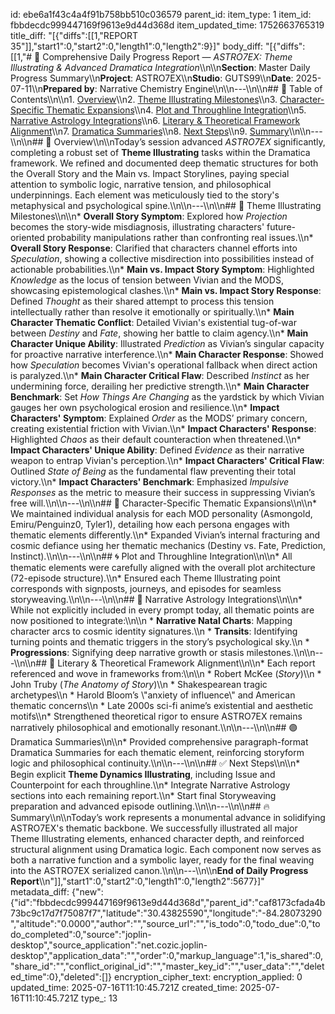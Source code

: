 id: ebe6a1f43c4a4f91b758bb510c036579
parent_id: 
item_type: 1
item_id: fbbdecdc999447169f9613e9d44d368d
item_updated_time: 1752663765319
title_diff: "[{\"diffs\":[[1,\"REPORT 35\"]],\"start1\":0,\"start2\":0,\"length1\":0,\"length2\":9}]"
body_diff: "[{\"diffs\":[[1,\"# 📘 Comprehensive Daily Progress Report — *ASTRO7EX: Theme Illustrating & Advanced Dramatica Integration*\\\n\\\n**Section**: Master Daily Progress Summary\\\n**Project**: ASTRO7EX\\\n**Studio**: GUTS99\\\n**Date**: 2025-07-11\\\n**Prepared by**: Narrative Chemistry Engine\\\n\\\n---\\\n\\\n## 📓 Table of Contents\\\n\\\n1. [Overview](#overview)\\\n2. [Theme Illustrating Milestones](#theme-illustrating-milestones)\\\n3. [Character-Specific Thematic Expansions](#character-specific-thematic-expansions)\\\n4. [Plot and Throughline Integration](#plot-and-throughline-integration)\\\n5. [Narrative Astrology Integrations](#narrative-astrology-integrations)\\\n6. [Literary & Theoretical Framework Alignment](#literary--theoretical-framework-alignment)\\\n7. [Dramatica Summaries](#dramatica-summaries)\\\n8. [Next Steps](#next-steps)\\\n9. [Summary](#summary)\\\n\\\n---\\\n\\\n## 🧠 Overview\\\n\\\nToday’s session advanced *ASTRO7EX* significantly, completing a robust set of **Theme Illustrating** tasks within the Dramatica framework. We refined and documented deep thematic structures for both the Overall Story and the Main vs. Impact Storylines, paying special attention to symbolic logic, narrative tension, and philosophical underpinnings. Each element was meticulously tied to the story's metaphysical and psychological spine.\\\n\\\n---\\\n\\\n## 🎯 Theme Illustrating Milestones\\\n\\\n* **Overall Story Symptom**: Explored how *Projection* becomes the story-wide misdiagnosis, illustrating characters' future-oriented probability manipulations rather than confronting real issues.\\\n* **Overall Story Response**: Clarified that characters channel efforts into *Speculation*, showing a collective misdirection into possibilities instead of actionable probabilities.\\\n* **Main vs. Impact Story Symptom**: Highlighted *Knowledge* as the locus of tension between Vivian and the MODS, showcasing epistemological clashes.\\\n* **Main vs. Impact Story Response**: Defined *Thought* as their shared attempt to process this tension intellectually rather than resolve it emotionally or spiritually.\\\n* **Main Character Thematic Conflict**: Detailed Vivian's existential tug-of-war between *Destiny* and *Fate*, showing her battle to claim agency.\\\n* **Main Character Unique Ability**: Illustrated *Prediction* as Vivian’s singular capacity for proactive narrative interference.\\\n* **Main Character Response**: Showed how *Speculation* becomes Vivian's operational fallback when direct action is paralyzed.\\\n* **Main Character Critical Flaw**: Described *Instinct* as her undermining force, derailing her predictive strength.\\\n* **Main Character Benchmark**: Set *How Things Are Changing* as the yardstick by which Vivian gauges her own psychological erosion and resilience.\\\n* **Impact Characters' Symptom**: Explained *Order* as the MODS’ primary concern, creating existential friction with Vivian.\\\n* **Impact Characters' Response**: Highlighted *Chaos* as their default counteraction when threatened.\\\n* **Impact Characters' Unique Ability**: Defined *Evidence* as their narrative weapon to entrap Vivian's perception.\\\n* **Impact Characters' Critical Flaw**: Outlined *State of Being* as the fundamental flaw preventing their total victory.\\\n* **Impact Characters' Benchmark**: Emphasized *Impulsive Responses* as the metric to measure their success in suppressing Vivian’s free will.\\\n\\\n---\\\n\\\n## 👥 Character-Specific Thematic Expansions\\\n\\\n* We maintained individual analysis for each MOD personality (Asmongold, Emiru/Penguinz0, Tyler1), detailing how each persona engages with thematic elements differently.\\\n* Expanded Vivian’s internal fracturing and cosmic defiance using her thematic mechanics (Destiny vs. Fate, Prediction, Instinct).\\\n\\\n---\\\n\\\n## 🌀 Plot and Throughline Integration\\\n\\\n* All thematic elements were carefully aligned with the overall plot architecture (72-episode structure).\\\n* Ensured each Theme Illustrating point corresponds with signposts, journeys, and episodes for seamless storyweaving.\\\n\\\n---\\\n\\\n## 🔮 Narrative Astrology Integrations\\\n\\\n* While not explicitly included in every prompt today, all thematic points are now positioned to integrate:\\\n\\\n  * **Narrative Natal Charts**: Mapping character arcs to cosmic identity signatures.\\\n  * **Transits**: Identifying turning points and thematic triggers in the story’s psychological sky.\\\n  * **Progressions**: Signifying deep narrative growth or stasis milestones.\\\n\\\n---\\\n\\\n## 📖 Literary & Theoretical Framework Alignment\\\n\\\n* Each report referenced and wove in frameworks from:\\\n\\\n  * Robert McKee (*Story*)\\\n  * John Truby (*The Anatomy of Story*)\\\n  * Shakespearean tragic archetypes\\\n  * Harold Bloom’s \\\"anxiety of influence\\\" and American thematic concerns\\\n  * Late 2000s sci-fi anime’s existential and aesthetic motifs\\\n* Strengthened theoretical rigor to ensure ASTRO7EX remains narratively philosophical and emotionally resonant.\\\n\\\n---\\\n\\\n## 🟣 Dramatica Summaries\\\n\\\n* Provided comprehensive paragraph-format Dramatica Summaries for each thematic element, reinforcing storyform logic and philosophical continuity.\\\n\\\n---\\\n\\\n## ✅ Next Steps\\\n\\\n* Begin explicit **Theme Dynamics Illustrating**, including Issue and Counterpoint for each throughline.\\\n* Integrate Narrative Astrology sections into each remaining report.\\\n* Start final Storyweaving preparation and advanced episode outlining.\\\n\\\n---\\\n\\\n## 🔥 Summary\\\n\\\nToday’s work represents a monumental advance in solidifying ASTRO7EX's thematic backbone. We successfully illustrated all major Theme Illustrating elements, enhanced character depth, and reinforced structural alignment using Dramatica logic. Each component now serves as both a narrative function and a symbolic layer, ready for the final weaving into the ASTRO7EX serialized canon.\\\n\\\n---\\\n\\\n**End of Daily Progress Report**\\\n\"]],\"start1\":0,\"start2\":0,\"length1\":0,\"length2\":5677}]"
metadata_diff: {"new":{"id":"fbbdecdc999447169f9613e9d44d368d","parent_id":"caf8173cfada4b73bc9c17d7f75087f7","latitude":"30.43825590","longitude":"-84.28073290","altitude":"0.0000","author":"","source_url":"","is_todo":0,"todo_due":0,"todo_completed":0,"source":"joplin-desktop","source_application":"net.cozic.joplin-desktop","application_data":"","order":0,"markup_language":1,"is_shared":0,"share_id":"","conflict_original_id":"","master_key_id":"","user_data":"","deleted_time":0},"deleted":[]}
encryption_cipher_text: 
encryption_applied: 0
updated_time: 2025-07-16T11:10:45.721Z
created_time: 2025-07-16T11:10:45.721Z
type_: 13